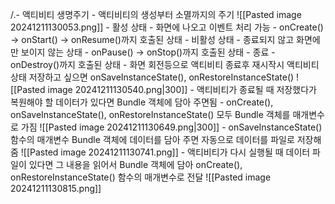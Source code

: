 /.- 액티비티 생명주기
	- 액티비티의 생성부터  소멸까지의 주기
	  ![[Pasted image 20241211130053.png]]
	  - 활성 상태
		  - 화면에 나오고 이벤트 처리 가능
		  - onCreate() → onStart() → onResume()까지 호출된 상태
	- 비활성 상태
		- 종료되지 않고 화면에만 보이지 않는 상태
		- onPause() → onStop()까지 호출된 상태
	- 종료
		- onDestroy()까지 호출된 상태
	- 화면 회전등으로 액티비티 종료후 재시작시 액티비티 상태 저장하고 싶으면 onSaveInstanceState(), onRestoreInstanceState()
	  ![[Pasted image 20241211130540.png|300]]
	- 액티비티가 종료될 때 저장했다가 복원해야 할 데이터가 있다면 Bundle 객체에 담아 주면됨
	- onCreate(), onSaveInstanceState(), onRestoreInstanceState() 모두 Bundle 객체를 매개변수로 가짐
	  ![[Pasted image 20241211130649.png|300]]
	  - onSaveInstanceState() 함수의 매개변수 Bundle 객체에 데이터를 담아 주면 자동으로 데이터를 파일로 저장해줌
	    ![[Pasted image 20241211130741.png]]
	- 액티비티가 다시 실행될 때 데이터 파일이 있다면 그 내용을 읽어서 Bundle 객체에 담아 onCreate(), onRestoreInstanceState() 함수의 매개변수로 전달
	  ![[Pasted image 20241211130815.png]]